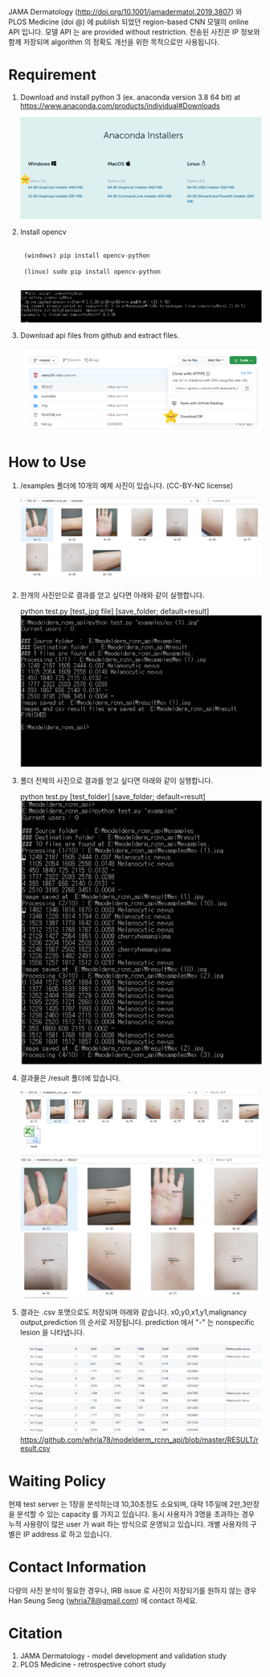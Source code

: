 JAMA Dermatology (http://doi.org/10.1001/jamadermatol.2019.3807) 와 PLOS Medicine (doi @) 에 publish 되었던 region-based CNN 모델의 online API 입니다. 모델 API 는  are provided without restriction. 전송된 사진은 IP 정보와 함께 저장되며 algorithm 의 정확도 개선을 위한 목적으로만 사용됩니다.

# Requirement
1) Download and install python 3 (ex. anaconda version 3.8 64 bit) at https://www.anaconda.com/products/individual#Downloads


	![img](./img/download_anaconda.PNG)

2) Install opencv

	<pre><code>
	(windows) pip install opencv-python
	
	(linux) sudo pip install opencv-python
	</code></pre>
	
	
	![img](./img/pip_opencv.PNG)

3) Download api files from github and extract files.

	![img](./img/git_download.PNG)

# How to Use 

1) /examples 폴더에 10개의 예제 사진이 있습니다. (CC-BY-NC license)

	![capture_exmaple](./img/capture_example_folder.PNG)

2) 한개의 사진만으로 결과를 얻고 싶다면 아래와 같이 실행합니다.

	python test.py [test_jpg file] [save_folder; default=result]
![capture_exmaple](./img/run_one_file.PNG)


3) 폴더 전체의 사진으로 결과를 얻고 싶다면 아래와 같이 실행합니다.

	python test.py [test_folder] [save_folder; default=result]
![capture_exmaple](./img/run_folder.PNG)


4) 결과물은 /result 폴더에 있습니다.

	![capture_exmaple](./img/capture_result_folder.PNG)
	![capture_exmaple](./img/capture_result.PNG)

5) 결과는 .csv 포맷으로도 저장되며 아래와 같습니다. x0,y0,x1,y1,malignancy output,prediction 의 순서로 저장됩니다. prediction 에서 "-" 는 nonspecific lesion 을 나타냅니다.

	![capture_exmaple](./img/capture_result_csv.PNG)
	https://github.com/whria78/modelderm_rcnn_api/blob/master/RESULT/result.csv


# Waiting Policy
현재 test server 는 1장을 분석하는데 10,30초정도 소요되며, 대략 1주일에 2만,3만장을 분석할 수 있는 capacity 를 가지고 있습니다. 동시 사용자가 3명을 초과하는 경우 누적 사용량이 많은 user 가 wait 하는 방식으로 운영되고 있습니다. 개별 사용자의 구별은 IP address 로 하고 있습니다.


# Contact Information
다량의 사진 분석이 필요한 경우나, IRB issue 로 사진이 저장되기를 원하지 않는 경우 Han Seung Seog (whria78@gmail.com) 에 contact 하세요. 


# Citation
1) JAMA Dermatology - model development and validation study
2) PLOS Medicine - retrospective cohort study